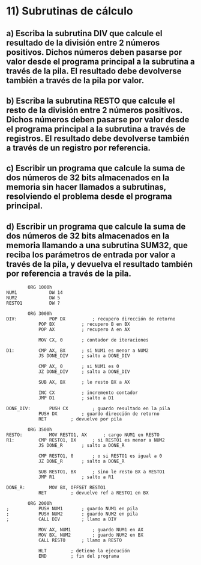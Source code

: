 # 11) Subrutinas de cálculo
 
## a) Escriba la subrutina DIV que calcule el resultado de la división entre 2 números positivos. Dichos números deben pasarse por valor desde el programa principal a la subrutina a través de la pila. El resultado debe devolverse también a través de la pila por valor. 
## b) Escriba la subrutina RESTO que calcule el resto de la división entre 2 números positivos. Dichos números deben pasarse por valor desde el programa principal a la subrutina a través de registros.  El resultado debe devolverse también a través de un registro por referencia. 
## c) Escribir un programa que calcule la suma de dos números de 32 bits almacenados en la memoria sin hacer llamados a subrutinas, resolviendo el problema desde el programa principal. 
## d) Escribir un programa que calcule la suma de dos números de 32 bits almacenados en la memoria  llamando a una subrutina SUM32, que reciba los parámetros de entrada por valor a través de la pila, y devuelva el resultado también por referencia a través de la pila. 

```assembly
		ORG 1000h
NUM1			DW 14
NUM2			DW 5
RESTO1			DW ?

		ORG 3000h
DIV: 			POP DX			; recupero dirección de retorno
			POP BX			; recupero B en BX
			POP AX			; recupero A en AX

			MOV CX, 0		; contador de iteraciones

D1:			CMP AX, BX		; si NUM1 es menor a NUM2
			JS DONE_DIV		; salto a DONE_DIV

			CMP AX, 0		; si NUM1 es 0
			JZ DONE_DIV		; salto a DONE_DIV

			SUB AX, BX		; le resto BX a AX

			INC CX			; incremento contador
			JMP D1			; salto a D1

DONE_DIV:		PUSH CX			; guardo resultado en la pila
			PUSH DX			; guardo dirección de retorno
			RET			; devuelve por pila

		ORG 3500h
RESTO: 			MOV RESTO1, AX		; cargo NUM1 en RESTO
R1:			CMP RESTO1, BX		; si RESTO1 es menor a NUM2
			JS DONE_R		; salto a DONE_R

			CMP RESTO1, 0		; o si RESTO1 es igual a 0
			JZ DONE_R		; salto a DONE_R

			SUB RESTO1, BX		; sino le resto BX a RESTO1
			JMP R1			; salto a R1

DONE_R:			MOV BX, OFFSET RESTO1
			RET			; devuelve ref a RESTO1 en BX

		ORG 2000h
;			PUSH NUM1		; guardo NUM1 en pila
;			PUSH NUM2		; guardo NUM2 en pila
;			CALL DIV		; llamo a DIV

			MOV AX, NUM1		; guardo NUM1 en AX
			MOV BX, NUM2		; guardo NUM2 en BX
			CALL RESTO		; llamo a RESTO

			HLT			; detiene la ejecución
			END			; fin del programa
```
